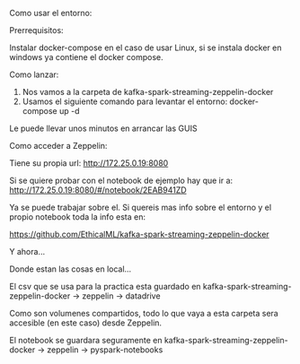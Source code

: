 Como usar el entorno:

Prerrequisitos:

Instalar docker-compose en el caso de usar Linux, si se instala docker en windows ya contiene el docker compose.

Como lanzar:

1. Nos vamos a la carpeta de kafka-spark-streaming-zeppelin-docker
2. Usamos el siguiente comando para levantar el entorno: docker-compose up -d

Le puede llevar unos minutos en arrancar las GUIS

Como acceder a Zeppelin:

Tiene su propia url: http://172.25.0.19:8080

Si se quiere probar con el notebook de ejemplo hay que ir a: http://172.25.0.19:8080/#/notebook/2EAB941ZD

Ya se puede trabajar sobre el. Si quereis mas info sobre el entorno y el propio notebook toda la info esta en:

https://github.com/EthicalML/kafka-spark-streaming-zeppelin-docker

Y ahora... 

Donde estan las cosas en local...

El csv que se usa para la practica esta guardado en kafka-spark-streaming-zeppelin-docker -> zeppelin -> datadrive 

Como son volumenes compartidos, todo lo que vaya a esta carpeta sera accesible (en este caso) desde Zeppelin.

El notebook se guardara seguramente en kafka-spark-streaming-zeppelin-docker -> zeppelin -> pyspark-notebooks


